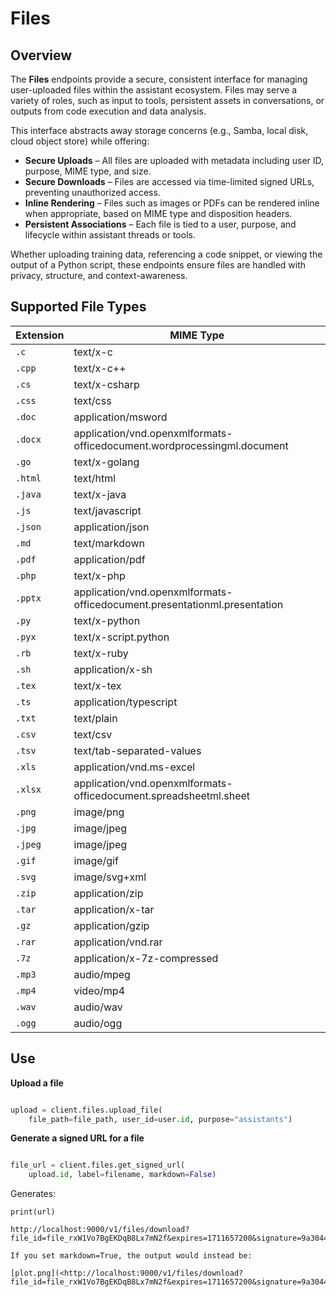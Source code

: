 # Files

## Overview

The **Files** endpoints provide a secure, consistent interface for managing user-uploaded files within the assistant ecosystem. Files may serve a variety of roles, such as input to tools, persistent assets in conversations, or outputs from code execution and data analysis.

This interface abstracts away storage concerns (e.g., Samba, local disk, cloud object store) while offering:

- **Secure Uploads** – All files are uploaded with metadata including user ID, purpose, MIME type, and size.
- **Secure Downloads** – Files are accessed via time-limited signed URLs, preventing unauthorized access.
- **Inline Rendering** – Files such as images or PDFs can be rendered inline when appropriate, based on MIME type and disposition headers.
- **Persistent Associations** – Each file is tied to a user, purpose, and lifecycle within assistant threads or tools.

Whether uploading training data, referencing a code snippet, or viewing the output of a Python script, these endpoints ensure files are handled with privacy, structure, and context-awareness.

## Supported File Types

| Extension | MIME Type |
|-----------|-----------|
| `.c`      | text/x-c |
| `.cpp`    | text/x-c++ |
| `.cs`     | text/x-csharp |
| `.css`    | text/css |
| `.doc`    | application/msword |
| `.docx`   | application/vnd.openxmlformats-officedocument.wordprocessingml.document |
| `.go`     | text/x-golang |
| `.html`   | text/html |
| `.java`   | text/x-java |
| `.js`     | text/javascript |
| `.json`   | application/json |
| `.md`     | text/markdown |
| `.pdf`    | application/pdf |
| `.php`    | text/x-php |
| `.pptx`   | application/vnd.openxmlformats-officedocument.presentationml.presentation |
| `.py`     | text/x-python |
| `.pyx`    | text/x-script.python |
| `.rb`     | text/x-ruby |
| `.sh`     | application/x-sh |
| `.tex`    | text/x-tex |
| `.ts`     | application/typescript |
| `.txt`    | text/plain |
| `.csv`    | text/csv |
| `.tsv`    | text/tab-separated-values |
| `.xls`    | application/vnd.ms-excel |
| `.xlsx`   | application/vnd.openxmlformats-officedocument.spreadsheetml.sheet |
| `.png`    | image/png |
| `.jpg`    | image/jpeg |
| `.jpeg`   | image/jpeg |
| `.gif`    | image/gif |
| `.svg`    | image/svg+xml |
| `.zip`    | application/zip |
| `.tar`    | application/x-tar |
| `.gz`     | application/gzip |
| `.rar`    | application/vnd.rar |
| `.7z`     | application/x-7z-compressed |
| `.mp3`    | audio/mpeg |
| `.mp4`    | video/mp4 |
| `.wav`    | audio/wav |
| `.ogg`    | audio/ogg |


## Use


**Upload a file**

```python

upload = client.files.upload_file(
    file_path=file_path, user_id=user.id, purpose="assistants")

```

**Generate a signed URL for a file**

```python

file_url = client.files.get_signed_url(
    upload.id, label=filename, markdown=False)

```
Generates:

```plaintext
print(url)

http://localhost:9000/v1/files/download?file_id=file_rxW1Vo7BgEKDqB8Lx7mN2f&expires=1711657200&signature=9a3044a1fdf5ff54a9851785c8d6dc7b90c3c438e1793f1e7f395cc7fc6b2bfc

If you set markdown=True, the output would instead be:

[plot.png](<http://localhost:9000/v1/files/download?file_id=file_rxW1Vo7BgEKDqB8Lx7mN2f&expires=1711657200&signature=9a3044a1fdf5ff54a9851785c8d6dc7b90c3c438e1793f1e7f395cc7fc6b2bfc>)



```


